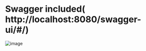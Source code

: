 # Swagger included( http://localhost:8080/swagger-ui/#/)

![image](https://user-images.githubusercontent.com/55490961/154690061-77e20d2f-739f-43d7-9714-2726ef38e44e.png)
